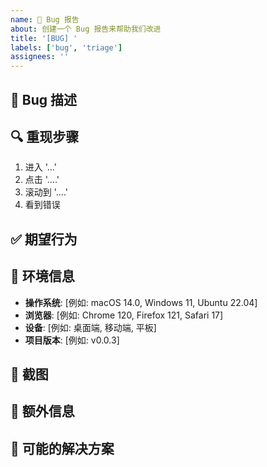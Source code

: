 ```yaml
---
name: 🐛 Bug 报告
about: 创建一个 Bug 报告来帮助我们改进
title: '[BUG] '
labels: ['bug', 'triage']
assignees: ''
---
```


## 🐛 Bug 描述
<!-- 请清晰简洁地描述这个 Bug -->

## 🔍 重现步骤
<!-- 重现这个 Bug 的步骤： -->
1. 进入 '...'
2. 点击 '....'
3. 滚动到 '....'
4. 看到错误

## ✅ 期望行为
<!-- 清晰简洁地描述你期望发生的事情 -->

## 📱 环境信息
- **操作系统**: [例如: macOS 14.0, Windows 11, Ubuntu 22.04]
- **浏览器**: [例如: Chrome 120, Firefox 121, Safari 17]
- **设备**: [例如: 桌面端, 移动端, 平板]
- **项目版本**: [例如: v0.0.3]

## 📸 截图
<!-- 如果适用，添加截图来帮助解释你的问题 -->

## 📝 额外信息
<!-- 添加关于这个问题的任何其他上下文 -->

## 🔧 可能的解决方案
<!-- 如果你有建议的修复方案，请在这里描述 -->
